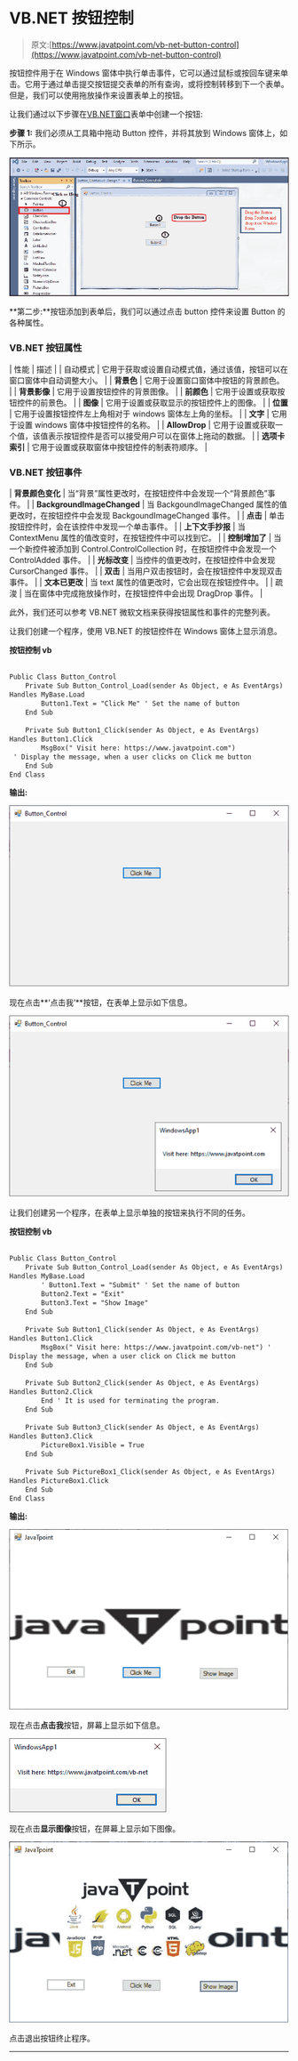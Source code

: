 # VB.NET 按钮控制

> 原文:[https://www.javatpoint.com/vb-net-button-control](https://www.javatpoint.com/vb-net-button-control)

按钮控件用于在 Windows 窗体中执行单击事件，它可以通过鼠标或按回车键来单击。它用于通过单击提交按钮提交表单的所有查询，或将控制转移到下一个表单。但是，我们可以使用拖放操作来设置表单上的按钮。

让我们通过以下步骤在[VB.NET](https://www.javatpoint.com/vb-net)[窗口](https://www.javatpoint.com/windows)表单中创建一个按钮:

**步骤 1:** 我们必须从工具箱中拖动 Button 控件，并将其放到 Windows 窗体上，如下所示。

![VB.NET Button Control](img/03c1a3f12173962fb3ba07d360e1e52d.png)

**第二步:**按钮添加到表单后，我们可以通过点击 button 控件来设置 Button 的各种属性。

### VB.NET 按钮属性

| 性能 | 描述 |
| 自动模式 | 它用于获取或设置自动模式值，通过该值，按钮可以在窗口窗体中自动调整大小。 |
| **背景色** | 它用于设置窗口窗体中按钮的背景颜色。 |
| **背景影像** | 它用于设置按钮控件的背景图像。 |
| **前颜色** | 它用于设置或获取按钮控件的前景色。 |
| **图像** | 它用于设置或获取显示的按钮控件上的图像。 |
| **位置** | 它用于设置按钮控件左上角相对于 windows 窗体左上角的坐标。 |
| **文字** | 它用于设置 windows 窗体中按钮控件的名称。 |
| **AllowDrop** | 它用于设置或获取一个值，该值表示按钮控件是否可以接受用户可以在窗体上拖动的数据。 |
| **选项卡索引** | 它用于设置或获取窗体中按钮控件的制表符顺序。 |

### VB.NET 按钮事件

| **背景颜色变化** | 当“背景”属性更改时，在按钮控件中会发现一个“背景颜色”事件。 |
| **BackgroundImageChanged** | 当 BackgoundImageChanged 属性的值更改时，在按钮控件中会发现 BackgoundImageChanged 事件。 |
| **点击** | 单击按钮控件时，会在该控件中发现一个单击事件。 |
| **上下文手抄报** | 当 ContextMenu 属性的值改变时，在按钮控件中可以找到它。 |
| **控制增加了** | 当一个新控件被添加到 Control.ControlCollection 时，在按钮控件中会发现一个 ControlAdded 事件。 |
| **光标改变** | 当控件的值更改时，在按钮控件中会发现 CursorChanged 事件。 |
| **双击** | 当用户双击按钮时，会在按钮控件中发现双击事件。 |
| **文本已更改** | 当 text 属性的值更改时，它会出现在按钮控件中。 |
| 疏浚 | 当在窗体中完成拖放操作时，在按钮控件中会出现 DragDrop 事件。 |

此外，我们还可以参考 VB.NET 微软文档来获得按钮属性和事件的完整列表。

让我们创建一个程序，使用 VB.NET 的按钮控件在 Windows 窗体上显示消息。

**按钮控制 vb**

```

Public Class Button_Control
    Private Sub Button_Control_Load(sender As Object, e As EventArgs) Handles MyBase.Load
        Button1.Text = "Click Me" ' Set the name of button
    End Sub

    Private Sub Button1_Click(sender As Object, e As EventArgs) Handles Button1.Click
        MsgBox(" Visit here: https://www.javatpoint.com") 
 ' Display the message, when a user clicks on Click me button
    End Sub
End Class

```

**输出:**

![VB.NET Button Control](img/74c61e5bd43bcbe0e7510eaab6dd6300.png)

现在点击**‘点击我’**按钮，在表单上显示如下信息。

![VB.NET Button Control](img/97d75e03fda54dcf0011df83b6de1564.png)

让我们创建另一个程序，在表单上显示单独的按钮来执行不同的任务。

**按钮控制 vb**

```

Public Class Button_Control
    Private Sub Button_Control_Load(sender As Object, e As EventArgs) Handles MyBase.Load
        ' Button1.Text = "Submit" ' Set the name of button
        Button2.Text = "Exit"
        Button3.Text = "Show Image"
    End Sub

    Private Sub Button1_Click(sender As Object, e As EventArgs) Handles Button1.Click
        MsgBox(" Visit here: https://www.javatpoint.com/vb-net") ' Display the message, when a user click on Click me button
    End Sub

    Private Sub Button2_Click(sender As Object, e As EventArgs) Handles Button2.Click
        End ' It is used for terminating the program.
    End Sub

    Private Sub Button3_Click(sender As Object, e As EventArgs) Handles Button3.Click
        PictureBox1.Visible = True
    End Sub

    Private Sub PictureBox1_Click(sender As Object, e As EventArgs) Handles PictureBox1.Click
    End Sub
End Class

```

**输出:**

![VB.NET Button Control](img/eaf07f4dc65f0b8f7a29555a042e78aa.png)

现在点击**点击我**按钮，屏幕上显示如下信息。

![VB.NET Button Control](img/957e5aa15942c666903a9e2bbe4cf996.png)

现在点击**显示图像**按钮，在屏幕上显示如下图像。

![VB.NET Button Control](img/e0e214ed7c11a772d1812ca21272cdab.png)

点击退出按钮终止程序。

* * *